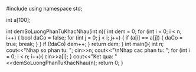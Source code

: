 #include <iostream>
using namespace std;

int a[100];

int demSoLuongPhanTuKhacNhau(int n){
	int dem = 0;
	for (int i = 0; i < n; i++) {
	    bool daCo = false;
	    for (int j = 0; j < i; j++) {
	        if (a[i] == a[j]) {
	            daCo = true;
	            break;
	        }
	    }
	    if (!daCo)
	        dem++;
	}
	return dem;
}
int main(){
	int n;
	cout<<"Nhap so phan tu: ";
	cin>>n;
	cout<<"\nNhap cac phan tu: ";
	for (int i = 0; i < n; i++){
		cin>>a[i];
	}
	cout<<"Ket qua: "<<demSoLuongPhanTuKhacNhau(n);
	return 0;
}
